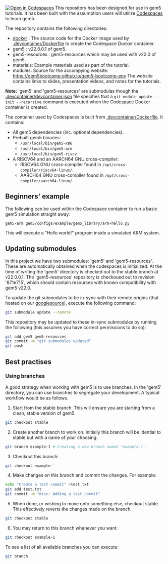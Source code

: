 [![Open in Codespaces](https://classroom.github.com/assets/launch-codespace-2972f46106e565e64193e422d61a12cf1da4916b45550586e14ef0a7c637dd04.svg)](https://classroom.github.com/open-in-codespaces?assignment_repo_id=15289375)
This repository has been designed for use in gem5 tutorials.
It has been built with the assumption users will utilize [Codespaces](https://github.com/features/codespaces) to learn gem5.

The repository contains the following directories:

* [docker](docker) :
The source code for the Docker image used by [.devcontainer/Dockerfile](.devcontainer/Dockerfile) to create the Codespace Docker container.
* gem5 :
v22.0.0.1 of gem5.
* gem5-resources :
gem5-resources which may be used with v22.0 of gem5.
* materials: Example materials used as part of the tutorial.
* modules: Source for the accompying website: https://gem5bootcamp.github.io/gem5-bootcamp-env
The website contains links to slides, presentation videos, and notes for the tutorials.

**Note:** 'gem5' and 'gem5-resources' are submodules though the [.devcontainer/devcontainer.json](.devcontainer/devcontainer.json) file specifies that a `git module update --init --recursive` command is executed when the Codespace Docker container is created.

The container used by Codespaces is built from [.devcontainer/Dockerfile](.devcontainer/Dockerfile).
It contains:

* All gem5 dependencies (inc. optional dependencies).
* Prebuilt gem5 binaries:
    - `/usr/local/bin/gem5-x86`
    - `/usr/local/bin/gem5-arm`
    - `/usr/local/bin/gem5-riscv`
* A RISCV64 and an AARCH64 GNU cross-compiler:
    * RISCV64 GNU cross-compiler found in `/opt/cross-compiler/riscv64-linux/`.
    * AARCH64 GNU cross-compiler found in `/opt/cross-compiler/aarch64-linux/`.

## Beginners' example

The following can be used within the Codespace container to run a basic gem5 simulation straight away:

```
gem5-arm gem5/configs/example/gem5_library/arm-hello.py
```

This will execute a "Hello world!" program inside a simulated ARM system.

## Updating submodules

In this project we have two submodules: 'gem5' and 'gem5-resources'.
These are automatically obtained when the codespaces is initialized.
At the time of writing the 'gem5' directory is checked out to the stable branch at v22.0.0.1.
The 'gem5-resources' repository is checkoued out to revision '871e715', which should contain resources with known compatibility with gem5 v22.0.

To update the git submodules to be in-sync with their remote origins (that hosted on our [googlesource](https://gem5.googlesource.com)), execute the following command:

```sh
git submodule update --remote
```

This repository may be updated to these in-sync submodules by running the following (this assumes you have correct permissions to do so):

```sh
git add gem5 gem5-resources
git commit -m "git submodules updated"
git push
```

## Best practises

### Using branches

A good strategy when working with gem5 is to use branches.
In the 'gem5' directory, you can use branches to segregate your development.
A typical workflow would be as follows.

1. Start from the stable branch.
This will ensure you are starting from a clean, stable version of gem5.

```sh
git checkout stable
```

2. Create another branch to work on.
Initially this branch will be idential to stable but with a name of your choosing.

```sh
git branch example-1 # Creating a new branch named 'example-1'.
```

3. Checkout this branch:

```sh
git checkout example-`
```

4. Make changes on this branch and commit the changes.
For example:

```sh
echo "Create a test commit" >test.txt
git add test.txt
git commit -m "misc: Adding a test commit"
```

5. When done, or wishing to move onto something else, checkout stable.
This effectively reverts the changes made on the branch.

```sh
git checkout stable
```

6. You may return to this branch whenever you want.

```sh
git checkout example-1
```

To see a list of all available branches you can execute:

```sh
git branch
```
